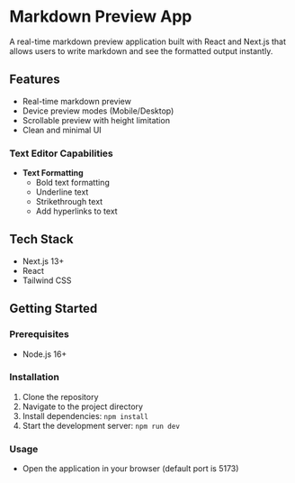 # Markdown Preview App

A real-time markdown preview application built with React and Next.js that allows users to write markdown and see the formatted output instantly.

## Features

- Real-time markdown preview
- Device preview modes (Mobile/Desktop)
- Scrollable preview with height limitation
- Clean and minimal UI

### Text Editor Capabilities

- **Text Formatting**
  - Bold text formatting
  - Underline text
  - Strikethrough text
  - Add hyperlinks to text

## Tech Stack

- Next.js 13+
- React
- Tailwind CSS

## Getting Started

### Prerequisites

- Node.js 16+

### Installation

1. Clone the repository
2. Navigate to the project directory
3. Install dependencies: `npm install`
4. Start the development server: `npm run dev`

### Usage

- Open the application in your browser (default port is 5173)
